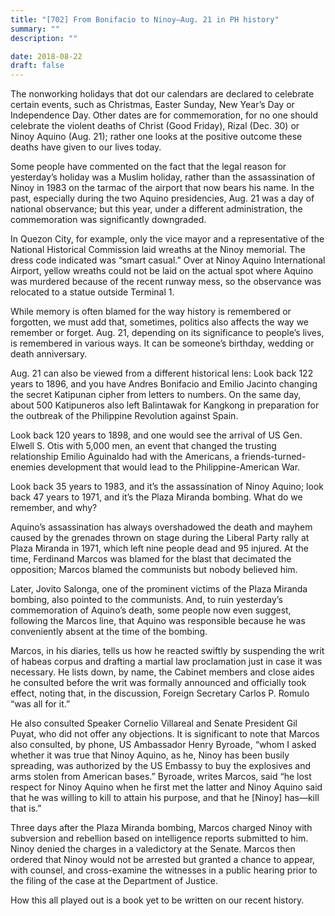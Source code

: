 ```yaml
---
title: "[702] From Bonifacio to Ninoy–Aug. 21 in PH history"
summary: ""
description: ""

date: 2018-08-22
draft: false
---
```


The nonworking holidays that dot our calendars are declared to celebrate certain events, such as Christmas, Easter Sunday, New Year’s Day or Independence Day. Other dates are for commemoration, for no one should celebrate the violent deaths of Christ (Good Friday), Rizal (Dec. 30) or Ninoy Aquino (Aug. 21); rather one looks at the positive outcome these deaths have given to our lives today.

Some people have commented on the fact that the legal reason for yesterday’s holiday was a Muslim holiday, rather than the assassination of Ninoy in 1983 on the tarmac of the airport that now bears his name. In the past, especially during the two Aquino presidencies, Aug. 21 was a day of national observance; but this year, under a different administration, the commemoration was significantly downgraded.

In Quezon City, for example, only the vice mayor and a representative of the National Historical Commission laid wreaths at the Ninoy memorial. The dress code indicated was “smart casual.” Over at Ninoy Aquino International Airport, yellow wreaths could not be laid on the actual spot where Aquino was murdered because of the recent runway mess, so the observance was relocated to a statue outside Terminal 1.

While memory is often blamed for the way history is remembered or forgotten, we must add that, sometimes, politics also affects the way we remember or forget. Aug. 21, depending on its significance to people’s lives, is remembered in various ways. It can be someone’s birthday, wedding or death anniversary.

Aug. 21 can also be viewed from a different historical lens: Look back 122 years to 1896, and you have Andres Bonifacio and Emilio Jacinto changing the secret Katipunan cipher from letters to numbers. On the same day, about 500 Katipuneros also left Balintawak for Kangkong in preparation for the outbreak of the Philippine Revolution against Spain.

Look back 120 years to 1898, and one would see the arrival of US Gen. Elwell S. Otis with 5,000 men, an event that changed the trusting relationship Emilio Aguinaldo had with the Americans, a friends-turned-enemies development that would lead to the Philippine-American War.

Look back 35 years to 1983, and it’s the assassination of Ninoy Aquino; look back 47 years to 1971, and it’s the Plaza Miranda bombing. What do we remember, and why?

Aquino’s assassination has always overshadowed the death and mayhem caused by the grenades thrown on stage during the Liberal Party rally at Plaza Miranda in 1971, which left nine people dead and 95 injured. At the time, Ferdinand Marcos was blamed for the blast that decimated the opposition; Marcos blamed the communists but nobody believed him.

Later, Jovito Salonga, one of the prominent victims of the Plaza Miranda bombing, also pointed to the communists. And,
to ruin yesterday’s commemoration of Aquino’s death, some people now even suggest, following the Marcos line, that Aquino was responsible because he was conveniently absent at the time of the bombing.

Marcos, in his diaries, tells us how he reacted swiftly by suspending the writ of habeas corpus and drafting a martial law proclamation just in case it was necessary. He lists down, by name, the Cabinet members and close aides he consulted before the writ was formally announced and officially took effect, noting that, in the discussion, Foreign Secretary Carlos P. Romulo “was all for it.”

He also consulted Speaker Cornelio Villareal and Senate President Gil Puyat, who did not offer any objections. It is significant to note that Marcos also consulted, by phone, US Ambassador Henry Byroade, “whom I asked whether it was true that Ninoy Aquino, as he, Ninoy has been busily spreading, was authorized by the US Embassy to buy the explosives and arms stolen from American bases.” Byroade, writes Marcos, said “he lost respect for Ninoy Aquino when he first met the latter and Ninoy Aquino said that he was willing to kill to attain his purpose, and that he [Ninoy] has—kill that is.”

Three days after the Plaza Miranda bombing, Marcos charged Ninoy with subversion and rebellion based on intelligence reports submitted to him. Ninoy denied the charges in a valedictory at the Senate. Marcos then ordered that Ninoy would not be arrested but granted a chance to appear, with counsel, and cross-examine the witnesses in a public hearing prior to the filing of the case at the Department of Justice.

How this all played out is a book yet to be written on our recent history.
